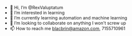 - 👋 Hi, I’m @RexValuptatum
- 👀 I’m interested in learning
- 🌱 I’m currently learning automation and machine learning
- 💞️ I’m looking to collaborate on anything I won't screw up
- 📫 How to reach me blacbrin@amazon.com, 7155710961

<!---
RexValuptatum/RexValuptatum is a ✨ special ✨ repository because its `README.md` (this file) appears on your GitHub profile.
You can click the Preview link to take a look at your changes.
--->
